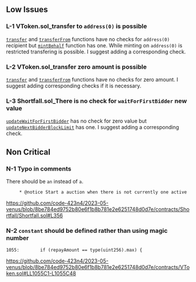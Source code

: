 ## Low Issues
### L-1 VToken.sol_transfer to `address(0)` is possible
[`transfer`](https://github.com/code-423n4/2023-05-venus/blob/8be784ed9752b80e6f1b8b781e2e6251748d0d7e/contracts/VToken.sol#L99) and [`transferFrom`](https://github.com/code-423n4/2023-05-venus/blob/8be784ed9752b80e6f1b8b781e2e6251748d0d7e/contracts/VToken.sol#L114) functions have no checks for `address(0)` recipient but [`mintBehalf`](https://github.com/code-423n4/2023-05-venus/blob/8be784ed9752b80e6f1b8b781e2e6251748d0d7e/contracts/VToken.sol#L195-L196C65) function has one. While minting on `address(0)` is restricted transfering is possible. I suggest adding a corresponding check.

### L-2 VToken.sol_transfer zero amount is possible
[`transfer`](https://github.com/code-423n4/2023-05-venus/blob/8be784ed9752b80e6f1b8b781e2e6251748d0d7e/contracts/VToken.sol#L99) and [`transferFrom`](https://github.com/code-423n4/2023-05-venus/blob/8be784ed9752b80e6f1b8b781e2e6251748d0d7e/contracts/VToken.sol#L114) functions have no checks for zero amount. I suggest adding corresponding checks if it is necessary.

### L-3 Shortfall.sol_There is no check for `waitForFirstBidder` new value
[`updateWaitForFirstBidder`](https://github.com/code-423n4/2023-05-venus/blob/8be784ed9752b80e6f1b8b781e2e6251748d0d7e/contracts/Shortfall/Shortfall.sol#L334) has no check for zero value but [`updateNextBidderBlockLimit`](https://github.com/code-423n4/2023-05-venus/blob/8be784ed9752b80e6f1b8b781e2e6251748d0d7e/contracts/Shortfall/Shortfall.sol#LL293C14-L293C40) has one. I suggest adding a corresponding check.

## Non Critical
### N-1 Typo in comments
There should be `an` instead of `a`.
```solidity
     * @notice Start a auction when there is not currently one active
```
https://github.com/code-423n4/2023-05-venus/blob/8be784ed9752b80e6f1b8b781e2e6251748d0d7e/contracts/Shortfall/Shortfall.sol#L356

### N-2 `constant` should be defined rather than using magic number
```solidity
1055:        if (repayAmount == type(uint256).max) {
```
https://github.com/code-423n4/2023-05-venus/blob/8be784ed9752b80e6f1b8b781e2e6251748d0d7e/contracts/VToken.sol#LL1055C1-L1055C48